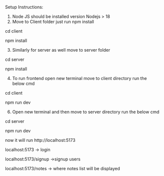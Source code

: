 Setup Instructions:
1. Node JS  should be installed version Nodejs > 18
2. Move to Client folder just run npm install

cd client

npm install

3. Similarly for server as well move to server folder

cd server

npm install

4. To run frontend open new terminal move to client directory run the below cmd

cd client

npm run dev

6. Open new terminal and then move to server directory run the below cmd

cd server

npm run dev

now it will run http://localhost:5173

localhost:5173 -> login 

localhost:5173/signup ->signup users

localhost:5173/notes -> where notes list will be displayed
